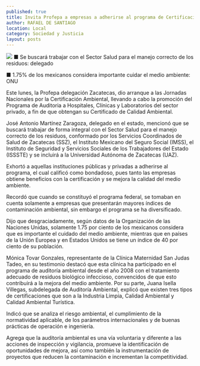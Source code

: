 ```yaml
---
published: true
title: Invita Profepa a empresas a adherirse al programa de Certificación Ambiental
author: RAFAEL DE SANTIAGO
location: Local
category: Sociedad y Justicia
layout: posts
---
```


![](http://i.imgur.com/cePzOeGm.jpg)
■ Se buscará trabajar con el Sector Salud para el manejo correcto de los residuos: delegado

■ 1.75% de los mexicanos considera importante cuidar el medio ambiente: ONU

Este lunes, la Profepa delegación Zacatecas, dio arranque a las Jornadas Nacionales por la Certificación Ambiental, llevando a cabo la promoción del Programa de Auditoria a Hospitales, Clínicas y Laboratorios del sector privado, a fin de que obtengan su Certificado de Calidad Ambiental.

José Antonio Martínez Zaragoza, delegado en el estado, mencionó que se buscará trabajar de forma integral con el Sector Salud para el manejo correcto de los residuos, conformado por los Servicios Coordinados de Salud de Zacatecas (SSZ), el Instituto Mexicano del Seguro Social (IMSS), el  Instituto de Seguridad y Servicios Sociales de los Trabajadores del Estado (ISSSTE) y se incluirá a la Universidad Autónoma de Zacatecas (UAZ).

Exhortó a aquellas instituciones públicas y privadas a adherirse al programa, el cual calificó como bondadoso, pues tanto las empresas obtiene beneficios con la certificación y se mejora la calidad del medio ambiente.

Recordó que cuando se constituyó el programa federal, se tomaban en cuenta solamente a empresas que presentarán mayores índices de contaminación ambiental, sin embargo el programa se ha diversificado.

Dijo que desgraciadamente, según datos de la Organización de las Naciones Unidas, solamente 1.75 por ciento de los mexicanos considera que es importante el cuidado del medio ambiente, mientras que en países de la Unión Europea y en Estados Unidos se tiene un índice de 40 por ciento de su población.

Mónica Tovar Gonzales, representante de la Clínica Maternidad San Judas Tadeo, en su testimonio destacó que esta clínica ha participado en el programa de auditoría ambiental desde el año 2008 con el tratamiento adecuado de residuos biológico infeccioso, convencidos de que esto contribuirá a la mejora del medio ambiente.
Por su parte, Juana Isella Villegas, subdelegada de Auditoría Ambiental, explicó  que existen tres tipos de certificaciones que son a la Industria Limpia, Calidad Ambiental y Calidad Ambiental Turística.

Indicó que se analiza el riesgo ambiental, el cumplimiento de la normatividad aplicable, de los parámetros internacionales y de buenas prácticas de operación e ingeniería. 

Agrega que la auditoría ambiental es una vía voluntaria y diferente a las acciones de inspección y vigilancia, promueve la identificación de oportunidades de mejora, así como también la instrumentación de proyectos que reducen la contaminación e incrementan la competitividad.
